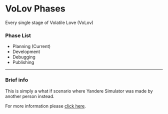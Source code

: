 # VoLov Phases
 Every single stage of Volatile Love (VoLov)

### Phase List

- Planning (Current)
- Development
- Debugging
- Publishing

----

### Brief info

This is simply a what if scenario where Yandere Simulator was made by another person instead.

For more information please [click here](https://github.com/Crimzega/VoLov_Phases/blob/main/INFO.md).